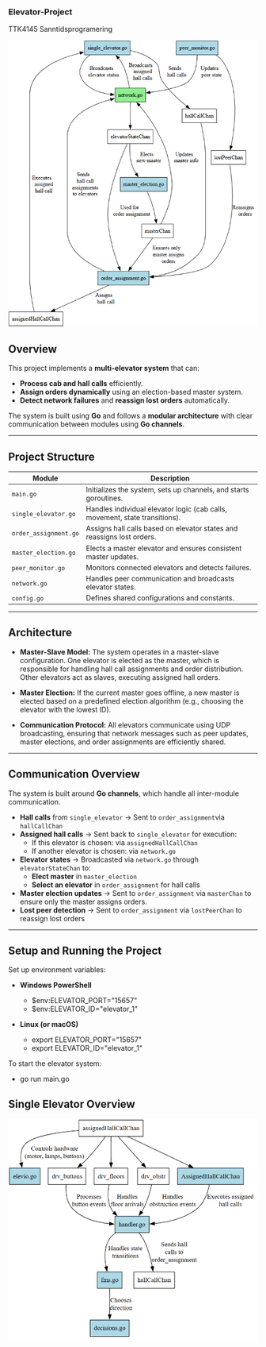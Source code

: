 ### **Elevator-Project**
TTK4145 Sanntidsprogramering

![alt text](Overview.png)

## **Overview**
This project implements a **multi-elevator system** that can:
- **Process cab and hall calls** efficiently.
- **Assign orders dynamically** using an election-based master system.
- **Detect network failures** and **reassign lost orders** automatically.

The system is built using **Go** and follows a **modular architecture** with clear communication between modules using **Go channels**.

---

## **Project Structure**
| **Module**           | **Description** |
|----------------------|----------------|
| `main.go`            | Initializes the system, sets up channels, and starts goroutines. |
| `single_elevator.go` | Handles individual elevator logic (cab calls, movement, state transitions). |
| `order_assignment.go` | Assigns hall calls based on elevator states and reassigns lost orders. |
| `master_election.go` | Elects a master elevator and ensures consistent master updates. |
| `peer_monitor.go`    | Monitors connected elevators and detects failures. |
| `network.go`         | Handles peer communication and broadcasts elevator states. |
| `config.go`          | Defines shared configurations and constants. |

---

## **Architecture**

- **Master-Slave Model:**
The system operates in a master-slave configuration. One elevator is elected as the master, which is responsible for handling hall call assignments and order distribution. Other elevators act as slaves, executing assigned hall orders.

- **Master Election:**
If the current master goes offline, a new master is elected based on a predefined election algorithm (e.g., choosing the elevator with the lowest ID).

- **Communication Protocol:**
All elevators communicate using UDP broadcasting, ensuring that network messages such as peer updates, master elections, and order assignments are efficiently shared.

---

## **Communication Overview**
The system is built around **Go channels**, which handle all inter-module communication.

- **Hall calls** from `single_elevator` → Sent to `order_assignment`via `hallCallChan`
- **Assigned hall calls** → Sent back to `single_elevator` for execution: 
	- If this elevator is chosen: via `assignedHallCallChan`
	- If another elevator is chosen: via `network.go`
- **Elevator states** → Broadcasted via `network.go` through `elevatorStateChan` to:
	- **Elect master** in `master_election`
	- **Select an elevator** in `order_assignment` for hall calls
- **Master election updates** → Sent to `order_assignment` via `masterChan` to ensure only the master assigns orders.
- **Lost peer detection** -> Sent to `order_assignment` via `lostPeerChan` to reassign lost orders

---

## **Setup and Running the Project**

Set up environment variables:

- **Windows PowerShell**
	- $env:ELEVATOR_PORT="15657"
	- $env:ELEVATOR_ID="elevator_1"

- **Linux (or macOS)**
	- export ELEVATOR_PORT="15657"
	- export ELEVATOR_ID="elevator_1"

To start the elevator system:
- go run main.go

## **Single Elevator Overview**
![alt text](single_elevator_overview.png)